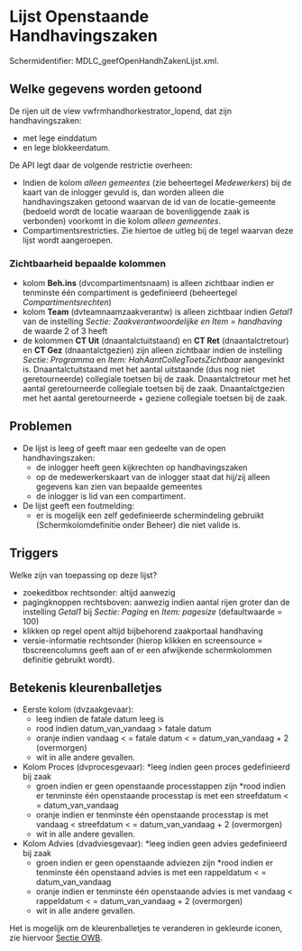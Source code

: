 # Lijst Openstaande Handhavingszaken

Schermidentifier: MDLC_geefOpenHandhZakenLijst.xml.

## Welke gegevens worden getoond

De rijen uit de view vwfrmhandhorkestrator_lopend, dat zijn handhavingszaken:

- met lege einddatum
- en lege blokkeerdatum.

De API legt daar de volgende restrictie overheen:

- Indien de kolom _alleen gemeentes_ (zie beheertegel _Medewerkers_) bij de kaart van de inlogger gevuld is, dan worden alleen die handhavingszaken getoond waarvan de id van de locatie-gemeente (bedoeld wordt de locatie waaraan de bovenliggende zaak is verbonden) voorkomt in die kolom _alleen gemeentes_.
- Compartimentsrestricties. Zie hiertoe de uitleg bij de tegel waarvan deze lijst wordt aangeroepen.

### Zichtbaarheid bepaalde kolommen

- kolom **Beh.ins** (dvcompartimentsnaam) is alleen zichtbaar indien er tenminste één compartiment is gedefinieerd (beheertegel _Compartimentsrechten_)
- kolom **Team** (dvteamnaamzaakverantw) is alleen zichtbaar indien _Getal1_ van de instelling _Sectie: Zaakverantwoordelijke en Item = handhaving_ de waarde 2 of 3 heeft
- de kolommen **CT Uit** (dnaantalctuitstaand) en **CT Ret** (dnaantalctretour) en **CT Gez** (dnaantalctgezien) zijn alleen zichtbaar indien de instelling _Sectie: Programma_ en _Item: HahAantCollegToetsZichtbaar_ aangevinkt is. Dnaantalctuitstaand met het aantal uitstaande (dus nog niet geretourneerde) collegiale toetsen bij de zaak. Dnaantalctretour met het aantal geretourneerde collegiale toetsen bij de zaak. Dnaantalctgezien met het aantal geretourneerde + geziene collegiale toetsen bij de zaak.

## Problemen

- De lijst is leeg of geeft maar een gedeelte van de open handhavingszaken:
  - de inlogger heeft geen kijkrechten op handhavingszaken
  - op de medewerkerskaart van de inlogger staat dat hij/zij alleen gegevens kan zien van bepaalde gemeentes
  - de inlogger is lid van een compartiment.
- De lijst geeft een foutmelding:
  - er is mogelijk een zelf gedefinieerde schermindeling gebruikt (Schermkolomdefinitie onder Beheer) die niet valide is.

## Triggers

Welke zijn van toepassing op deze lijst?

- zoekeditbox rechtsonder: altijd aanwezig
- pagingknoppen rechtsboven: aanwezig indien aantal rijen groter dan de instelling _Getal1_ bij _Sectie: Paging_ en _Item: pagesize_ (defaultwaarde = 100)
- klikken op regel opent altijd bijbehorend zaakportaal handhaving
- versie-informatie rechtsonder (hierop klikken en screensource = tbscreencolumns geeft aan of er een afwijkende schermkolommen definitie gebruikt wordt).

## Betekenis kleurenballetjes

- Eerste kolom (dvzaakgevaar):
  - leeg indien de fatale datum leeg is
  - rood indien datum_van_vandaag > fatale datum
  - oranje indien vandaag < = fatale datum < = datum_van_vandaag + 2 (overmorgen)
  - wit in alle andere gevallen.
- Kolom Proces (dvprocesgevaar):
  \*leeg indien geen proces gedefinieerd bij zaak
  - groen indien er geen openstaande processtappen zijn
    \*rood indien er tenminste één openstaande processtap is met een streefdatum < = datum_van_vandaag
  - oranje indien er tenminste één openstaande processtap is met vandaag < streefdatum < = datum_van_vandaag + 2 (overmorgen)
  - wit in alle andere gevallen.
- Kolom Advies (dvadviesgevaar):
  \*leeg indien geen advies gedefinieerd bij zaak
  - groen indien er geen openstaande adviezen zijn
    \*rood indien er tenminste één openstaand advies is met een rappeldatum < = datum_van_vandaag
  - oranje indien er tenminste één openstaande advies is met vandaag < rappeldatum < = datum_van_vandaag + 2 (overmorgen)
  - wit in alle andere gevallen.

Het is mogelijk om de kleurenballetjes te veranderen in gekleurde iconen, zie hiervoor [Sectie OWB](../../../../instellen_inrichten/configuratie/sectie_owb.md).
